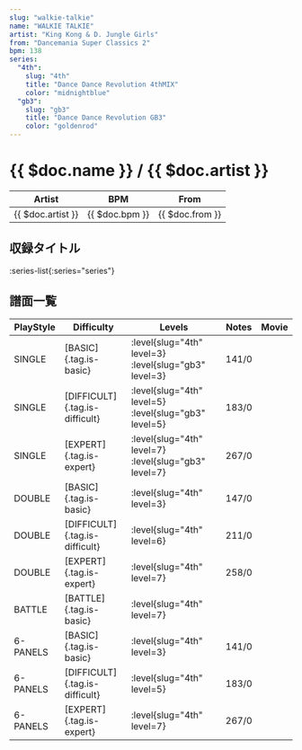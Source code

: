 ```yaml
---
slug: "walkie-talkie"
name: "WALKIE TALKIE"
artist: "King Kong & D. Jungle Girls"
from: "Dancemania Super Classics 2"
bpm: 138
series:
  "4th":
    slug: "4th"
    title: "Dance Dance Revolution 4thMIX"
    color: "midnightblue"
  "gb3":
    slug: "gb3"
    title: "Dance Dance Revolution GB3"
    color: "goldenrod"
---
```


# {{ $doc.name }} / {{ $doc.artist }}

|Artist|BPM|From|
|------|---|----|
|{{ $doc.artist }}|{{ $doc.bpm }}|{{ $doc.from }}|

## 収録タイトル

:series-list{:series="series"}

## 譜面一覧

|PlayStyle|Difficulty|Levels|Notes|Movie|
|---------|----------|------|-----|-----|
|SINGLE|[BASIC]{.tag.is-basic}|:level{slug="4th" level=3} :level{slug="gb3" level=3}|141/0||
|SINGLE|[DIFFICULT]{.tag.is-difficult}|:level{slug="4th" level=5} :level{slug="gb3" level=5}|183/0||
|SINGLE|[EXPERT]{.tag.is-expert}|:level{slug="4th" level=7} :level{slug="gb3" level=7}|267/0||
|DOUBLE|[BASIC]{.tag.is-basic}|:level{slug="4th" level=3}|147/0||
|DOUBLE|[DIFFICULT]{.tag.is-difficult}|:level{slug="4th" level=6}|211/0||
|DOUBLE|[EXPERT]{.tag.is-expert}|:level{slug="4th" level=7}|258/0||
|BATTLE|[BATTLE]{.tag.is-basic}|:level{slug="4th" level=7}|||
|6-PANELS|[BASIC]{.tag.is-basic}|:level{slug="4th" level=3}|141/0||
|6-PANELS|[DIFFICULT]{.tag.is-difficult}|:level{slug="4th" level=5}|183/0||
|6-PANELS|[EXPERT]{.tag.is-expert}|:level{slug="4th" level=7}|267/0||
